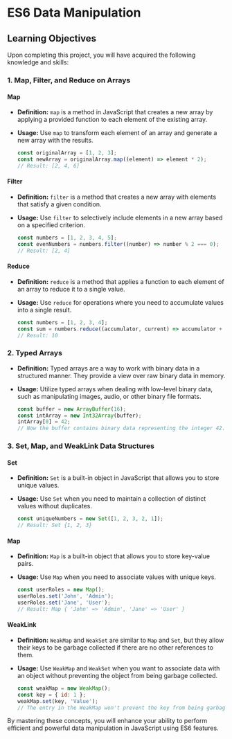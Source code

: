 # ES6 Data Manipulation

## Learning Objectives

Upon completing this project, you will have acquired the following knowledge and skills:

### 1. Map, Filter, and Reduce on Arrays

#### Map
- **Definition:** `map` is a method in JavaScript that creates a new array by applying a provided function to each element of the existing array.
- **Usage:** Use `map` to transform each element of an array and generate a new array with the results.

  ```javascript
  const originalArray = [1, 2, 3];
  const newArray = originalArray.map((element) => element * 2);
  // Result: [2, 4, 6]
  ```

#### Filter
- **Definition:** `filter` is a method that creates a new array with elements that satisfy a given condition.
- **Usage:** Use `filter` to selectively include elements in a new array based on a specified criterion.

  ```javascript
  const numbers = [1, 2, 3, 4, 5];
  const evenNumbers = numbers.filter((number) => number % 2 === 0);
  // Result: [2, 4]
  ```

#### Reduce
- **Definition:** `reduce` is a method that applies a function to each element of an array to reduce it to a single value.
- **Usage:** Use `reduce` for operations where you need to accumulate values into a single result.

  ```javascript
  const numbers = [1, 2, 3, 4];
  const sum = numbers.reduce((accumulator, current) => accumulator + current, 0);
  // Result: 10
  ```

### 2. Typed Arrays

- **Definition:** Typed arrays are a way to work with binary data in a structured manner. They provide a view over raw binary data in memory.
- **Usage:** Utilize typed arrays when dealing with low-level binary data, such as manipulating images, audio, or other binary file formats.

  ```javascript
  const buffer = new ArrayBuffer(16);
  const intArray = new Int32Array(buffer);
  intArray[0] = 42;
  // Now the buffer contains binary data representing the integer 42.
  ```

### 3. Set, Map, and WeakLink Data Structures

#### Set
- **Definition:** `Set` is a built-in object in JavaScript that allows you to store unique values.
- **Usage:** Use `Set` when you need to maintain a collection of distinct values without duplicates.

  ```javascript
  const uniqueNumbers = new Set([1, 2, 3, 2, 1]);
  // Result: Set {1, 2, 3}
  ```

#### Map
- **Definition:** `Map` is a built-in object that allows you to store key-value pairs.
- **Usage:** Use `Map` when you need to associate values with unique keys.

  ```javascript
  const userRoles = new Map();
  userRoles.set('John', 'Admin');
  userRoles.set('Jane', 'User');
  // Result: Map { 'John' => 'Admin', 'Jane' => 'User' }
  ```

#### WeakLink
- **Definition:** `WeakMap` and `WeakSet` are similar to `Map` and `Set`, but they allow their keys to be garbage collected if there are no other references to them.
- **Usage:** Use `WeakMap` and `WeakSet` when you want to associate data with an object without preventing the object from being garbage collected.

  ```javascript
  const weakMap = new WeakMap();
  const key = { id: 1 };
  weakMap.set(key, 'Value');
  // The entry in the WeakMap won't prevent the key from being garbage collected.
  ```

By mastering these concepts, you will enhance your ability to perform efficient and powerful data manipulation in JavaScript using ES6 features.
